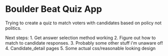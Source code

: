 # Boulder Beat Quiz App
Trying to create a quiz to match voters with candidates based on policy not politics.

Next steps:
    1. Get answer selection method working
    2. Figure out how to match to candidate responses.
    3. Probably some other stuff i'm unaware of!
    4. Candidate_detail pages
    5. Some actual css/reasonable looking design